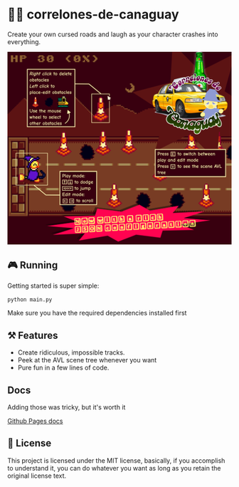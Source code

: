 # 🚕🔥 correlones-de-canaguay

Create your own cursed roads and laugh as your character crashes into everything.

![title](guide.png)

## 🎮️ Running

Getting started is super simple:

    python main.py

Make sure you have the required dependencies installed first

## ⚒️ Features

- Create ridiculous, impossible tracks.
- Peek at the AVL scene tree whenever you want
- Pure fun in a few lines of code.

## Docs

Adding those was tricky, but it's worth it

[Github Pages docs](https://alex461538.github.io/correlones-de-canaguay/)

## 📜 License

This project is licensed under the MIT license, basically, if you accomplish to understand it, you can do whatever you want as long as you retain the original license text.